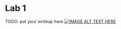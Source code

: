 # Lab 1

TODO: put your writeup here
[![IMAGE ALT TEXT HERE](https://drive.google.com/file/d/0B1r9QYTd8YNrNDVkeWtic3RsVTg/view?usp=sharing.jpg)](https://drive.google.com/file/d/0B1r9QYTd8YNrNDVkeWtic3RsVTg/view?usp=sharing)

